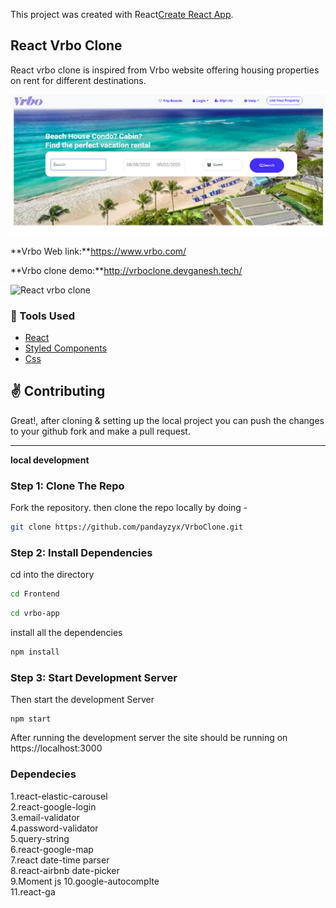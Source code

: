 


This project was created  with  React[Create React App](https://github.com/facebook/create-react-app).


## React Vrbo Clone

React vrbo clone is inspired from Vrbo website offering housing properties on rent for different destinations.

<p><img src = "./Frontend/vbro-app/public/home.png"/></p>

**Vrbo Web link:**https://www.vrbo.com/

**Vrbo clone demo:**http://vrboclone.devganesh.tech/

![React vrbo clone](<>)

### :wrench: Tools Used
- [React](http://reactjs.org/)
- [Styled Components](https://www.npmjs.com/package/react-responsive-carousel)
- [Css](https://getbootstrap.com/)


## :v: Contributing
Great!, 
after cloning & setting up the local project you can push the changes to your github fork and make a pull request.

-----

**local development**

### Step 1: Clone The Repo

Fork the repository. then clone the repo locally by doing -

```bash
git clone https://github.com/pandayzyx/VrboClone.git
```

### Step 2: Install Dependencies

cd into the directory

```bash
cd Frontend
```

```bash
cd vrbo-app
```

install all the dependencies
```bash
npm install
```

### Step 3: Start Development Server

Then start the development Server
```
npm start
```
After running the development server the site should be running on https://localhost:3000



### Dependecies 

1.react-elastic-carousel
<br> 
2.react-google-login 
<br> 
3.email-validator 
<br> 
4.password-validator 
<br> 
5.query-string 
<br> 
6.react-google-map 
<br> 
7.react date-time parser
<br> 
8.react-airbnb date-picker 
<br> 
9.Moment js 
10.google-autocomplte
<br> 
11.react-ga 
